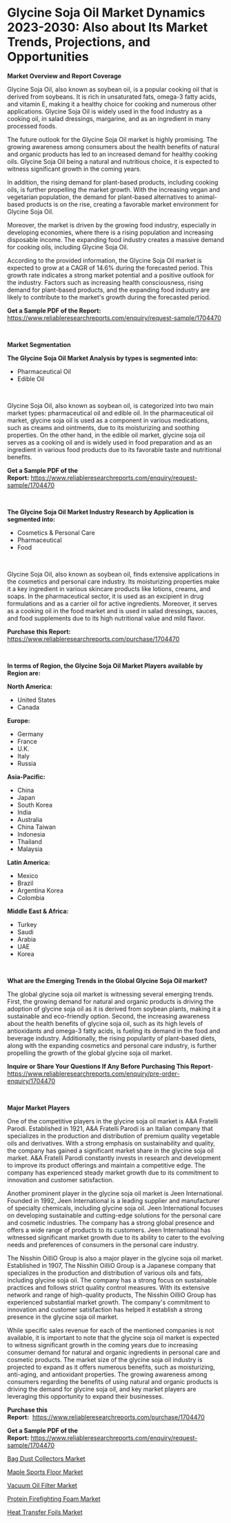 <p><h1>Glycine Soja Oil Market Dynamics 2023-2030: Also about Its Market Trends, Projections, and Opportunities</h1></p><p><strong>Market Overview and Report Coverage</strong></p>
<p><p>Glycine Soja Oil, also known as soybean oil, is a popular cooking oil that is derived from soybeans. It is rich in unsaturated fats, omega-3 fatty acids, and vitamin E, making it a healthy choice for cooking and numerous other applications. Glycine Soja Oil is widely used in the food industry as a cooking oil, in salad dressings, margarine, and as an ingredient in many processed foods.</p><p>The future outlook for the Glycine Soja Oil market is highly promising. The growing awareness among consumers about the health benefits of natural and organic products has led to an increased demand for healthy cooking oils. Glycine Soja Oil being a natural and nutritious choice, it is expected to witness significant growth in the coming years.</p><p>In addition, the rising demand for plant-based products, including cooking oils, is further propelling the market growth. With the increasing vegan and vegetarian population, the demand for plant-based alternatives to animal-based products is on the rise, creating a favorable market environment for Glycine Soja Oil.</p><p>Moreover, the market is driven by the growing food industry, especially in developing economies, where there is a rising population and increasing disposable income. The expanding food industry creates a massive demand for cooking oils, including Glycine Soja Oil.</p><p>According to the provided information, the Glycine Soja Oil market is expected to grow at a CAGR of 14.6% during the forecasted period. This growth rate indicates a strong market potential and a positive outlook for the industry. Factors such as increasing health consciousness, rising demand for plant-based products, and the expanding food industry are likely to contribute to the market's growth during the forecasted period.</p></p>
<p><strong>Get a Sample PDF of the Report:</strong> <a href="https://www.reliableresearchreports.com/enquiry/request-sample/1704470">https://www.reliableresearchreports.com/enquiry/request-sample/1704470</a></p>
<p>&nbsp;</p>
<p><strong>Market Segmentation</strong></p>
<p><strong>The Glycine Soja Oil Market Analysis by types is segmented into:</strong></p>
<p><ul><li>Pharmaceutical Oil</li><li>Edible Oil</li></ul></p>
<p>&nbsp;</p>
<p><p>Glycine Soja Oil, also known as soybean oil, is categorized into two main market types: pharmaceutical oil and edible oil. In the pharmaceutical oil market, glycine soja oil is used as a component in various medications, such as creams and ointments, due to its moisturizing and soothing properties. On the other hand, in the edible oil market, glycine soja oil serves as a cooking oil and is widely used in food preparation and as an ingredient in various food products due to its favorable taste and nutritional benefits.</p></p>
<p><strong>Get a Sample PDF of the Report:</strong>&nbsp;<a href="https://www.reliableresearchreports.com/enquiry/request-sample/1704470">https://www.reliableresearchreports.com/enquiry/request-sample/1704470</a></p>
<p>&nbsp;</p>
<p><strong>The Glycine Soja Oil Market Industry Research by Application is segmented into:</strong></p>
<p><ul><li>Cosmetics & Personal Care</li><li>Pharmaceutical</li><li>Food</li></ul></p>
<p>&nbsp;</p>
<p><p>Glycine Soja Oil, also known as soybean oil, finds extensive applications in the cosmetics and personal care industry. Its moisturizing properties make it a key ingredient in various skincare products like lotions, creams, and soaps. In the pharmaceutical sector, it is used as an excipient in drug formulations and as a carrier oil for active ingredients. Moreover, it serves as a cooking oil in the food market and is used in salad dressings, sauces, and food supplements due to its high nutritional value and mild flavor.</p></p>
<p><strong>Purchase this Report:</strong>&nbsp; <a href="https://www.reliableresearchreports.com/purchase/1704470">https://www.reliableresearchreports.com/purchase/1704470</a></p>
<p>&nbsp;</p>
<p><strong>In terms of Region, the Glycine Soja Oil Market Players available by Region are:</strong></p>
<p>
    <p> <strong> North America: </strong>
        <ul>
            <li>United States</li>
            <li>Canada</li>
        </ul>
        </p> 
    <p> <strong> Europe: </strong>
        <ul>
            <li>Germany</li>
            <li>France</li>
            <li>U.K.</li>
            <li>Italy</li>
            <li>Russia</li>
        </ul>
        </p> 
    <p> <strong> Asia-Pacific: </strong>
        <ul>
            <li>China</li>
            <li>Japan</li>
            <li>South Korea</li>
            <li>India</li>
            <li>Australia</li>
            <li>China Taiwan</li>
            <li>Indonesia</li>
            <li>Thailand</li>
            <li>Malaysia</li>
        </ul>
        </p> 
    <p> <strong> Latin America: </strong>
        <ul>
            <li>Mexico</li>
            <li>Brazil</li>
            <li>Argentina Korea</li>
            <li>Colombia</li>
        </ul>
        </p> 
    <p> <strong> Middle East & Africa: </strong>
        <ul>
            <li>Turkey</li>
            <li>Saudi</li>
            <li>Arabia</li>
            <li>UAE</li>
            <li>Korea</li>
        </ul>
    </p>
    </p>
<p>&nbsp;</p>
<p><strong>What are the Emerging Trends in the Global Glycine Soja Oil market?</strong></p>
<p><p>The global glycine soja oil market is witnessing several emerging trends. First, the growing demand for natural and organic products is driving the adoption of glycine soja oil as it is derived from soybean plants, making it a sustainable and eco-friendly option. Second, the increasing awareness about the health benefits of glycine soja oil, such as its high levels of antioxidants and omega-3 fatty acids, is fueling its demand in the food and beverage industry. Additionally, the rising popularity of plant-based diets, along with the expanding cosmetics and personal care industry, is further propelling the growth of the global glycine soja oil market.</p></p>
<p><strong>Inquire or Share Your Questions If Any Before Purchasing This Report</strong>- <a href="https://www.reliableresearchreports.com/enquiry/pre-order-enquiry/1704470">https://www.reliableresearchreports.com/enquiry/pre-order-enquiry/1704470</a></p>
<p>&nbsp;</p>
<p><strong>Major Market Players</strong></p>
<p><p>One of the competitive players in the glycine soja oil market is A&A Fratelli Parodi. Established in 1921, A&A Fratelli Parodi is an Italian company that specializes in the production and distribution of premium quality vegetable oils and derivatives. With a strong emphasis on sustainability and quality, the company has gained a significant market share in the glycine soja oil market. A&A Fratelli Parodi constantly invests in research and development to improve its product offerings and maintain a competitive edge. The company has experienced steady market growth due to its commitment to innovation and customer satisfaction.</p><p>Another prominent player in the glycine soja oil market is Jeen International. Founded in 1992, Jeen International is a leading supplier and manufacturer of specialty chemicals, including glycine soja oil. Jeen International focuses on developing sustainable and cutting-edge solutions for the personal care and cosmetic industries. The company has a strong global presence and offers a wide range of products to its customers. Jeen International has witnessed significant market growth due to its ability to cater to the evolving needs and preferences of consumers in the personal care industry.</p><p>The Nisshin OilliO Group is also a major player in the glycine soja oil market. Established in 1907, The Nisshin OilliO Group is a Japanese company that specializes in the production and distribution of various oils and fats, including glycine soja oil. The company has a strong focus on sustainable practices and follows strict quality control measures. With its extensive network and range of high-quality products, The Nisshin OilliO Group has experienced substantial market growth. The company's commitment to innovation and customer satisfaction has helped it establish a strong presence in the glycine soja oil market.</p><p>While specific sales revenue for each of the mentioned companies is not available, it is important to note that the glycine soja oil market is expected to witness significant growth in the coming years due to increasing consumer demand for natural and organic ingredients in personal care and cosmetic products. The market size of the glycine soja oil industry is projected to expand as it offers numerous benefits, such as moisturizing, anti-aging, and antioxidant properties. The growing awareness among consumers regarding the benefits of using natural and organic products is driving the demand for glycine soja oil, and key market players are leveraging this opportunity to expand their businesses.</p></p>
<p><strong>Purchase this Report:</strong>&nbsp;&nbsp;<a href="https://www.reliableresearchreports.com/purchase/1704470">https://www.reliableresearchreports.com/purchase/1704470</a></p>
<p></p>
<p><strong>Get a Sample PDF of the Report:</strong>&nbsp;<a href="https://www.reliableresearchreports.com/enquiry/request-sample/1704470">https://www.reliableresearchreports.com/enquiry/request-sample/1704470</a></p>
<p><p><a href="https://medium.com/@lauryframi644/bag-dust-collectors-market-analysis-its-cagr-market-segmentation-and-global-industry-overview-883623b6d8ff">Bag Dust Collectors Market</a></p><p><a href="https://www.linkedin.com/pulse/maple-sports-floor-market-challenges-opportunities-growth-aqwze/">Maple Sports Floor Market</a></p><p><a href="https://medium.com/@mikeflatley6362/vacuum-oil-filter-nbsp-market-focuses-on-market-share-size-and-projected-forecast-till-2030-a716c2f822bb">Vacuum Oil Filter Market</a></p><p><a href="https://www.linkedin.com/pulse/protein-firefighting-foam-market-size-share-global-analysis-p4bze/">Protein Firefighting Foam Market</a></p><p><a href="https://www.linkedin.com/pulse/heat-transfer-foils-market-size-share-amp-trends-analysis-yruie/">Heat Transfer Foils Market</a></p></p>